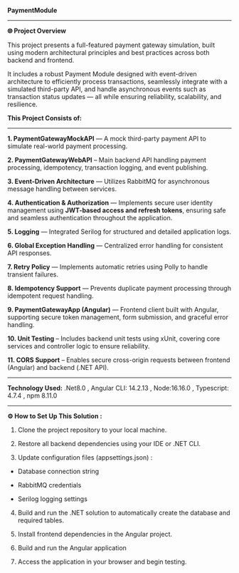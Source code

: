 **PaymentModule**
****
**🌐 Project Overview**

This project presents a full-featured payment gateway simulation, built using modern architectural principles and best practices across both backend and frontend.

It includes a robust Payment Module designed with event-driven architecture to efficiently process transactions, seamlessly integrate with a simulated third-party API, and handle asynchronous events such as transaction status updates — all while ensuring reliability, scalability, and resilience.

**This Project Consists of:**
** **
**1. PaymentGatewayMockAPI** — A mock third-party payment API to simulate real-world payment processing.

**2. PaymentGatewayWebAPI** – Main backend API handling payment processing, idempotency, transaction logging, and event publishing.

**3. Event-Driven Architecture** — Utilizes RabbitMQ for asynchronous message handling between services.

**4. Authentication & Authorization** — Implements secure user identity management using **JWT-based access and refresh tokens**, ensuring safe and seamless authentication throughout the application.

**5. Logging** — Integrated Serilog for structured and detailed application logs.

**6. Global Exception Handling** — Centralized error handling for consistent API responses.

**7. Retry Policy** — Implements automatic retries using Polly to handle transient failures.

**8. Idempotency Support** — Prevents duplicate payment processing through idempotent request handling.

**9. PaymentGatewayApp (Angular)** — Frontend client built with Angular, supporting secure token management, form submission, and graceful error handling.

**10. Unit Testing** – Includes backend unit tests using xUnit, covering core services and controller logic to ensure reliability.

**11. CORS Support** – Enables secure cross-origin requests between frontend (Angular) and backend (.NET API).

****
**Technology Used:**
.Net8.0
, Angular CLI: 14.2.13
, Node:16.16.0
, Typescript: 4.7.4
, npm 8.11.0 

****
**⚙️ How to Set Up This Solution :**

1. Clone the project repository to your local machine.

2. Restore all backend dependencies using your IDE or .NET CLI.

3. Update configuration files (appsettings.json) :

 - Database connection string

 - RabbitMQ credentials

 - Serilog logging settings

4. Build and run the .NET solution to automatically create the database and required tables.

5. Install frontend dependencies in the Angular project.

6. Build and run the Angular application 

7. Access the application in your browser and begin testing.
